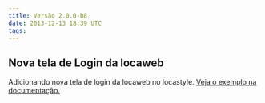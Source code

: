 ```yaml
---
title: Versão 2.0.0-b8
date: 2013-12-13 18:39 UTC
tags:
---
```


## Nova tela de Login da locaweb

 Adicionando nova tela de login da locaweb no locastyle. <a href="http://locaweb.github.io/locawebstyle/manual/exemplos/login" target="_blank">Veja o exemplo na documentação.</a>